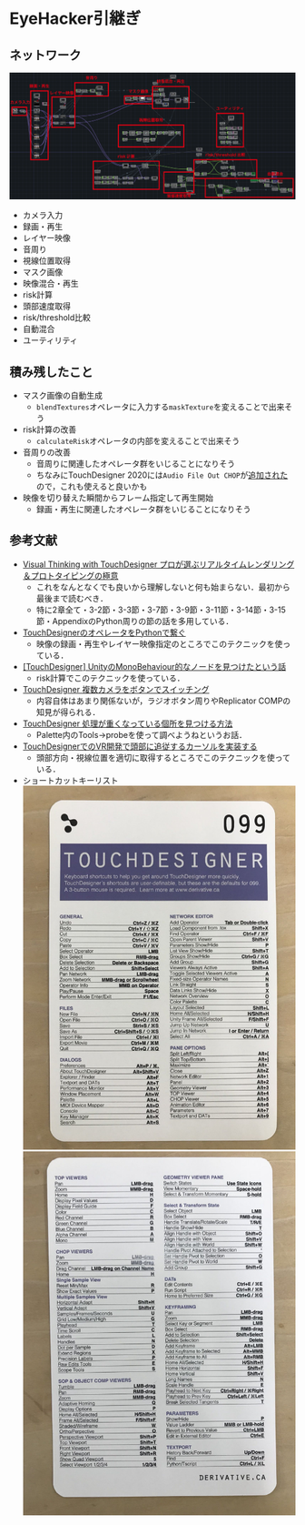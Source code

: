 # EyeHacker引継ぎ

## ネットワーク

![network](network.png)

* カメラ入力
* 録画・再生
* レイヤー映像
* 音周り
* 視線位置取得
* マスク画像
* 映像混合・再生
* risk計算
* 頭部速度取得
* risk/threshold比較
* 自動混合
* ユーティリティ

## 積み残したこと

* マスク画像の自動生成
  * `blendTextures`オペレータに入力する`maskTexture`を変えることで出来そう
* risk計算の改善
  * `calculateRisk`オペレータの内部を変えることで出来そう
* 音周りの改善
  * 音周りに関連したオペレータ群をいじることになりそう
  * ちなみにTouchDesigner 2020には`Audio File Out CHOP`が[追加された](https://derivative.ca/community-post/2020-official-update)ので，これも使えると良いかも
* 映像を切り替えた瞬間からフレーム指定して再生開始
  * 録画・再生に関連したオペレータ群をいじることになりそう

## 参考文献

* [Visual Thinking with TouchDesigner
プロが選ぶリアルタイムレンダリング＆プロトタイピングの極意](http://www.bnn.co.jp/books/8842/)
  * これをなんとなくでも良いから理解しないと何も始まらない．最初から最後まで読むべき．
  * 特に2章全て・3-2節・3-3節・3-7節・3-9節・3-11節・3-14節・3-15節・AppendixのPython周りの節の話を多用している．
* [TouchDesignerのオペレータをPythonで繋ぐ](https://qiita.com/radi_bow/items/24f7384d9bfaafdd5d3c)
  * 映像の録画・再生やレイヤー映像指定のところでこのテクニックを使っている．
* [[TouchDesigner] UnityのMonoBehaviour的なノードを見つけたという話](https://qiita.com/kodai100/items/9b1b4be6f07c2fad1657)
  * risk計算でこのテクニックを使っている．
* [TouchDesigner 複数カメラをボタンでスイッチング](https://qiita.com/atsonic/items/8aeb32c4933b9f05673b)
  * 内容自体はあまり関係ないが，ラジオボタン周りやReplicator COMPの知見が得られる．
* [TouchDesigner 処理が重くなっている個所を見つける方法](https://qiita.com/narumin256/items/cf18280156ed12101943)
  * Palette内のTools->probeを使って調べようねというお話．
* [TouchDesignerでのVR開発で頭部に追従するカーソルを実装する](https://qiita.com/radi_bow/items/02c722592b987ddc1752)
  * 頭部方向・視線位置を適切に取得するところでこのテクニックを使っている．
* ショートカットキーリスト
![shortcuts_01](shortcuts_01.jpg)
![shortcuts_02](shortcuts_02.jpg)
